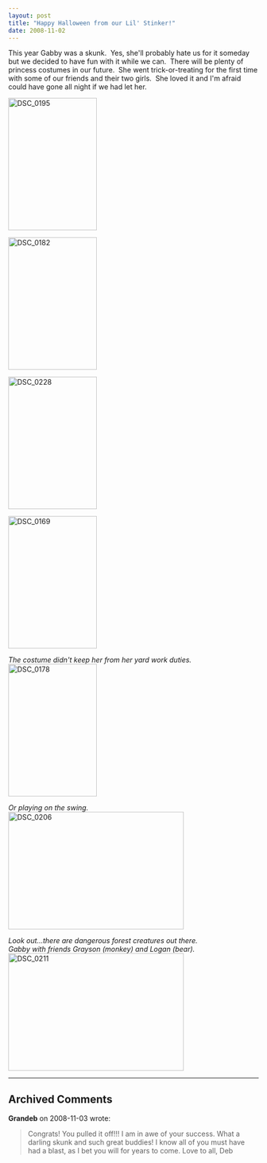 ```yaml
---
layout: post
title: "Happy Halloween from our Lil' Stinker!"
date: 2008-11-02
---
```


<p>This year Gabby was a skunk.&#160; Yes, she'll probably hate us for it someday but we decided to have fun with it while we can.&#160; There will be plenty of princess costumes in our future.&#160; She went trick-or-treating for the first time with some of our friends and their two girls.&#160; She loved it and I'm afraid could have gone all night if we had let her.&#160;&#160;&#160; </p>  <p><a href="http://www.thepaladinos.com/image.axd?picture=WindowsLiveWriter/57c1e09fa5f3_12028/DSC_0195.jpg" target="_blank"><img style="border-right: 0px; border-top: 0px; border-left: 0px; border-bottom: 0px" height="266" alt="DSC_0195" src="http://www.thepaladinos.com/image.axd?picture=WindowsLiveWriter/57c1e09fa5f3_12028/DSC_0195_thumb.jpg" width="178" border="0" /></a> </p>  <p><a href="http://www.thepaladinos.com/image.axd?picture=WindowsLiveWriter/57c1e09fa5f3_12028/DSC_0182.jpg" target="_blank"><img style="border-right: 0px; border-top: 0px; border-left: 0px; border-bottom: 0px" height="266" alt="DSC_0182" src="http://www.thepaladinos.com/image.axd?picture=WindowsLiveWriter/57c1e09fa5f3_12028/DSC_0182_thumb.jpg" width="178" border="0" /></a> </p>  <p><a href="http://www.thepaladinos.com/image.axd?picture=WindowsLiveWriter/57c1e09fa5f3_12028/DSC_0228.jpg" target="_blank"><img style="border-right: 0px; border-top: 0px; border-left: 0px; border-bottom: 0px" height="266" alt="DSC_0228" src="http://www.thepaladinos.com/image.axd?picture=WindowsLiveWriter/57c1e09fa5f3_12028/DSC_0228_thumb.jpg" width="178" border="0" /></a></p>  <p><a href="http://www.thepaladinos.com/image.axd?picture=WindowsLiveWriter/57c1e09fa5f3_12028/DSC_0169.jpg" target="_blank"><img style="border-right: 0px; border-top: 0px; border-left: 0px; border-bottom: 0px" height="266" alt="DSC_0169" src="http://www.thepaladinos.com/image.axd?picture=WindowsLiveWriter/57c1e09fa5f3_12028/DSC_0169_thumb.jpg" width="178" border="0" /></a> </p>  <p><em>The costume didn't keep her from her yard work duties.</em>&#160;<a href="http://www.thepaladinos.com/image.axd?picture=WindowsLiveWriter/57c1e09fa5f3_12028/DSC_0178.jpg" target="_blank"><img style="border-right: 0px; border-top: 0px; border-left: 0px; border-bottom: 0px" height="266" alt="DSC_0178" src="http://www.thepaladinos.com/image.axd?picture=WindowsLiveWriter/57c1e09fa5f3_12028/DSC_0178_thumb.jpg" width="178" border="0" /></a> </p>  <p><em>Or playing on the swing.</em><a href="http://www.thepaladinos.com/image.axd?picture=WindowsLiveWriter/57c1e09fa5f3_12028/DSC_0206.jpg" target="_blank"><img style="border-right: 0px; border-top: 0px; border-left: 0px; border-bottom: 0px" height="236" alt="DSC_0206" src="http://www.thepaladinos.com/image.axd?picture=WindowsLiveWriter/57c1e09fa5f3_12028/DSC_0206_thumb.jpg" width="353" border="0" /></a> </p>  <p><em>Look out...there are dangerous forest creatures out there.     <br />Gabby with friends Grayson (monkey) and Logan (bear).</em><a href="http://www.thepaladinos.com/image.axd?picture=WindowsLiveWriter/57c1e09fa5f3_12028/DSC_0211.jpg" target="_blank"><img style="border-right: 0px; border-top: 0px; border-left: 0px; border-bottom: 0px" height="236" alt="DSC_0211" src="http://www.thepaladinos.com/image.axd?picture=WindowsLiveWriter/57c1e09fa5f3_12028/DSC_0211_thumb.jpg" width="353" border="0" /></a></p>


---

## Archived Comments

**Grandeb** on 2008-11-03 wrote:

> Congrats!  You pulled it off!!!  I am in awe of your success.  What a darling skunk and such great buddies!  I know all of you must have had a blast, as I bet you will for years to come.  Love to all, Deb
